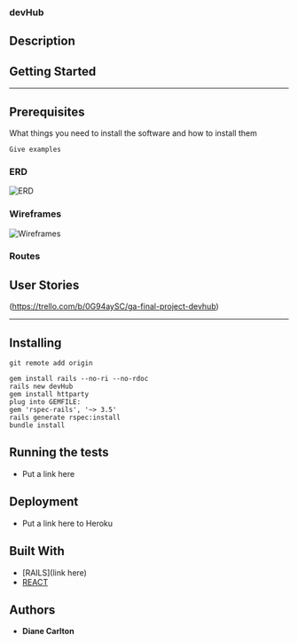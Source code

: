 ### devHub

## Description



## Getting Started


<!--
- **Front**: [https://git.generalassemb.ly/jonnycakes/tvflix-front](https://git.generalassemb.ly/jonnycakes/tvflix-front)
- **Back**: [https://git.generalassemb.ly/jonnycakes/tvflix-back](https://git.generalassemb.ly/jonnycakes/tvflix-back) -->

---

## Prerequisites

What things you need to install the software and how to install them

```
Give examples
```

### ERD

![ERD](./assets/images/erb.jpg)


### Wireframes

![Wireframes](./assets/images/wireframes.jpg)

### Routes

<!-- ![routes](./assets/routes.jpg) -->


## User Stories

(https://trello.com/b/0G94aySC/ga-final-project-devhub)

---

## Installing

```
git remote add origin
```

```
gem install rails --no-ri --no-rdoc
rails new devHub
gem install httparty
plug into GEMFILE:
gem 'rspec-rails', '~> 3.5'
rails generate rspec:install
bundle install

```
## Running the tests

* Put a link here
## Deployment

* Put a link here to Heroku

## Built With

* [RAILS](link here)
* [REACT](https://facebook.github.io/react/)


## Authors

* **Diane Carlton**
